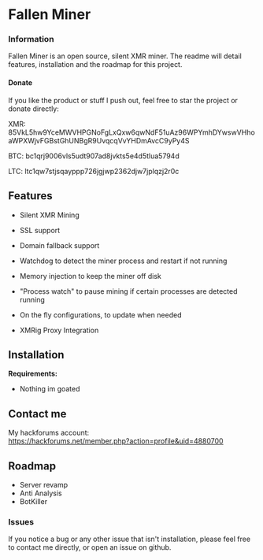
Fallen Miner
==========

### Information

Fallen Miner is an open source, silent XMR miner. The readme will detail features, installation and the roadmap for this project.

#### Donate
If you like the product or stuff I push out, feel free to star the project or donate directly:

XMR: 85VkL5hw9YceMWVHPGNoFgLxQxw6qwNdF51uAz96WPYmhDYwswVHhoaWPXWjvFGBstGhUNBgR9UvqcqVvYHDmAvcC9yPy4S


BTC: bc1qrj9006vls5udt907ad8jvkts5e4d5tlua5794d


LTC: ltc1qw7stjsqayppp726jgjwp2362djw7jplqzj2r0c

Features
-----------------------

 -   Silent XMR Mining  

- SSL support

- Domain fallback support
    
-   Watchdog to detect the miner process and restart if not running  
    
-   Memory injection to keep the miner off disk  

-   "Process watch" to pause mining if certain processes are detected running
    
-   On the fly configurations, to update when needed  
    
-   XMRig Proxy Integration

Installation
------------
**Requirements:**

- Nothing im goated
 
Contact me
----------
My hackforums account:  
https://hackforums.net/member.php?action=profile&uid=4880700

## Roadmap

 - Server revamp
 - Anti Analysis
 - BotKiller

### Issues
If you notice a bug or any other issue that isn't installation, please feel free to contact me directly, or open an issue on github.

